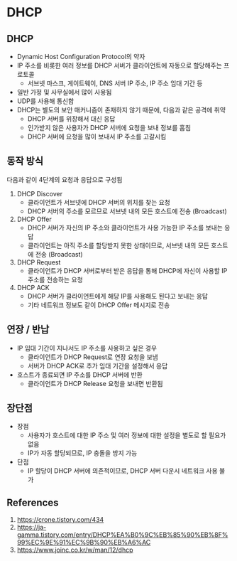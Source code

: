 # DHCP

## DHCP

- Dynamic Host Configuration Protocol의 약자
- IP 주소를 비롯한 여러 정보를 DHCP 서버가 클라이언트에 자동으로 할당해주는 프로토콜
  - 서브넷 마스크, 게이트웨이, DNS 서버 IP 주소, IP 주소 임대 기간 등
- 일반 가정 및 사무실에서 많이 사용됨
- UDP를 사용해 통신함
- DHCP는 별도의 보안 매커니즘이 존재하지 않기 때문에, 다음과 같은 공격에 취약
  - DHCP 서버를 위장해서 대신 응답
  - 인가받지 않은 사용자가 DHCP 서버에 요청을 보내 정보를 훔침
  - DHCP 서버에 요청을 많이 보내서 IP 주소를 고갈시킴

## 동작 방식

다음과 같이 4단계의 요청과 응답으로 구성됨

1. DHCP Discover
   - 클라이언트가 서브넷에 DHCP 서버의 위치를 찾는 요청
   - DHCP 서버의 주소를 모르므로 서브넷 내의 모든 호스트에 전송 (Broadcast)
2. DHCP Offer
   - DHCP 서버가 자신의 IP 주소와 클라이언트가 사용 가능한 IP 주소를 보내는 응답
   - 클라이언트는 아직 주소를 할당받지 못한 상태이므로, 서브넷 내의 모든 호스트에 전송 (Broadcast)
3. DHCP Request
   - 클라이언트가 DHCP 서버로부터 받은 응답을 통해 DHCP에 자신이 사용할 IP 주소를 전송하는 요청
4. DHCP ACK
   - DHCP 서버가 클라이언트에게 해당 IP를 사용해도 된다고 보내는 응답
   - 기타 네트워크 정보도 같이 DHCP Offer 메시지로 전송

## 연장 / 반납

- IP 임대 기간이 지나서도 IP 주소를 사용하고 싶은 경우
  - 클라이언트가 DHCP Request로 연장 요청을 보냄
  - 서버가 DHCP ACK로 추가 임대 기간을 설정해서 응답
- 호스트가 종료되면 IP 주소를 DHCP 서버에 반환
  - 클라이언트가 DHCP Release 요청을 보내면 반환됨

## 장단점

- 장점
  - 사용자가 호스트에 대한 IP 주소 및 여러 정보에 대한 설정을 별도로 할 필요가 없음
  - IP가 자동 할당되므로, IP 충돌을 방지 가능
- 단점
  - IP 할당이 DHCP 서버에 의존적이므로, DHCP 서버 다운시 네트워크 사용 불가

## References

1. https://crone.tistory.com/434
2. https://ja-gamma.tistory.com/entry/DHCP%EA%B0%9C%EB%85%90%EB%8F%99%EC%9E%91%EC%9B%90%EB%A6%AC
3. https://www.joinc.co.kr/w/man/12/dhcp
